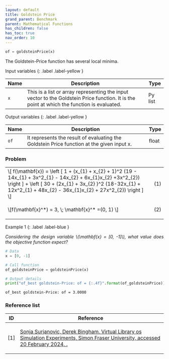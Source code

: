 ```yaml
---
layout: default
title: Goldstein Price
grand_parent: Benchmark
parent: Mathematical Functions
has_children: false
has_toc: true
nav_order: 10
---
```


<!--Don't delete ths script-->
<script src = "https://polyfill.io/v3/polyfill.min.js?features=es6"></script>
<script id = "MathJax-script" async src="https://cdn.jsdelivr.net/npm/mathjax@3/es5/tex-mml-chtml.js"></script>
<!--Don't delete ths script-->

```python
of = goldsteinPrice(x)
```

<p align="justify">
     The Goldstein-Price function has several local minima.
</p>

Input variables
{: .label .label-yellow }

<table style = "width:100%">
    <thead>
      <tr>
        <th>Name</th>
        <th>Description</th>
        <th>Type</th>
      </tr>
    </thead>
    <tr>
        <td><code>x</code></td>
        <td>This is a list or array representing the input vector to the Goldstein Price function. It is the point at which the function is evaluated.</td>
        <td>Py list </td>
    </tr>
</table>

Output variables
{: .label .label-yellow }

<table style = "width:100%">
    <thead>
      <tr>
        <th>Name</th>
        <th>Description</th>
        <th>Type</th>
      </tr>
    </thead>
    <tr>
        <td><code>of</code></td>
        <td>It represents the result of evaluating the Goldstein Price function at the given input x.</td>
        <td>float</td>
    </tr>
</table>

<h3>Problem</h3>

<table style = "width:100%">
    <tr>
        <td style="width: 90%;">\[ f(\mathbf{x}) =  \left [ 1 + (x_{1} + x_{2} + 1)^2 (19 - 14x_{1} + 3x^2_{1} - 14x_{2} + 6x_{1}x_{2} +3x^2_{2}) \right ] +                                  \left [ 30 + (2x_{1} + 3x_{2} )^2   (18-32x_{1} + 12x^2_{1} + 48x_{2}  - 36x_{1}x_{2} + 27x^2_{2})    \right ]    \]</td>
        <td style="width: 10%;"><p align = "right">(1)</p></td>
    </tr>
    <tr>
        <td style="width: 90%;">\[f(\mathbf{x}^*) = 3, \; \mathbf{x}^* =(0, 1)    \]</td>
        <td style="width: 10%;"><p align = "right">(2)</p></td>
    </tr>
</table>

Example 1
{: .label .label-blue }

<p align = "justify">
  <i>
      Considering the design variable \(\mathbf{x} = [0, -1]\), what value does the objective function expect?
  </i>
</p>

```python
# Data
x = [0, -1]

# Call function
of_goldsteinPrice = goldsteinPrice(x)

# Output details
print("of_best goldstein-Price: of = {:.4f}".format(of_goldsteinPrice))

```

```bash
of_best goldstein-Price: of = 3.0000
```

<h3>Reference list</h3>

<table>
    <thead>
        <tr>
            <th>ID</th>
            <th>Reference</th>
        </tr>
    </thead>
    <tbody>
        <tr>
            <td><p align = "center" id = "ref1">[1]</p></td>
            <td><p align = "left"><a href="https://www.sfu.ca/~ssurjano/spheref.html" target="_blank" rel="noopener noreferrer">Sonja Surjanovic, Derek Bingham. Virtual Library os Simulation Experiments, Simon Fraser University, accessed 20 February 2024, <www.sfu.ca/~ssurjano/optimization>.</a></p></td>
        </tr>
    </tbody>
</table>
